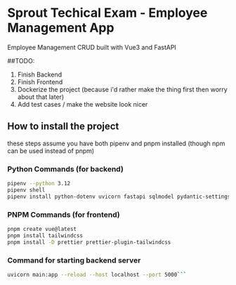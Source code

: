# Sprout Techical Exam - Employee Management App

Employee Management CRUD built with Vue3 and FastAPI

##TODO:
1. Finish Backend
2. Finish Frontend
3. Dockerize the project (because i'd rather make the thing first then worry about that later)
4. Add test cases / make the website look nicer

## How to install the project
these steps assume you have both pipenv and pnpm installed (though npm can be used instead of pnpm)

### Python Commands (for backend)
```bash
pipenv --python 3.12
pipenv shell
pipenv install python-dotenv uvicorn fastapi sqlmodel pydantic-settings
```

### PNPM Commands (for frontend)
```bash
pnpm create vue@latest
pnpm install tailwindcss 
pnpm install -D prettier prettier-plugin-tailwindcss
```

### Command for starting backend server
```bash
uvicorn main:app --reload --host localhost --port 5000```
